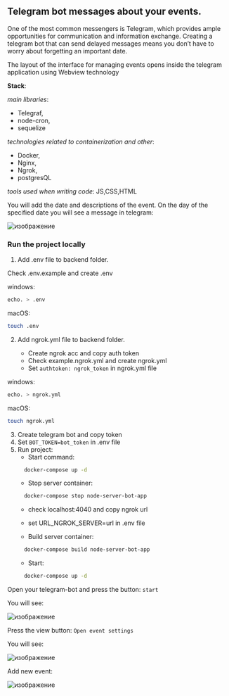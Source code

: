 ## Telegram bot messages about your events.

One of the most common messengers is Telegram, which provides ample opportunities for communication and information exchange. Creating a telegram bot that can send delayed messages means you don’t have to worry about forgetting an important date.

The layout of the interface for managing events opens inside the telegram application using Webview technology


**Stack**: 

*main libraries*: 
 - Telegraf,
 - node-cron,
 - sequelize

*technologies related to containerization and other*: 
 - Docker,
 - Nginx,
 - Ngrok,
 - postgresQL

*tools used when writing code*: JS,CSS,HTML


You will add the date and descriptions of the event. On the day of the specified date you will see a message in telegram:

![изображение](https://github.com/oleg-murmur/DateReminderTelegramBot/assets/115023995/e5161e27-6431-4b6c-b012-d397bc8db0fd)


### Run the project locally 



1. Add .env file to backend folder.

Check .env.example and create .env
   
windows:
     
```sh
echo. > .env
```
macOS:
     
```sh
touch .env
```

2. Add ngrok.yml file to backend folder.

      - Create ngrok acc and copy auth token
      - Check example.ngrok.yml and create ngrok.yml
      - Set `authtoken: ngrok_token` in ngrok.yml file
  

windows:

 ```sh
 echo. > ngrok.yml
 ```

macOS:

 ```sh
 touch ngrok.yml
 ```


3. Create telegram bot and copy token
4. Set `BOT_TOKEN=bot_token` in .env file
5. Run project:
      - Start command:
     ```sh
       docker-compose up -d
     ```
      - Stop server container:
     ```sh
       docker-compose stop node-server-bot-app
     ```
      - check localhost:4040 and copy ngrok url
     
      - set URL_NGROK_SERVER=url in .env file
      - Build server container:
     ```sh
       docker-compose build node-server-bot-app
     ```
      - Start:
     ```sh
       docker-compose up -d
     ```

Open your telegram-bot and press the button: `start`

You will see:

![изображение](https://github.com/oleg-murmur/DateReminderTelegramBot/assets/115023995/94e417e3-b621-48bb-9f06-973062aca8ad)


Press the view button: `Open event settings`

You will see:

![изображение](https://github.com/oleg-murmur/DateReminderTelegramBot/assets/115023995/51632ee4-efc2-4cf9-a84d-e2d75a65f955)


Add new event:

![изображение](https://github.com/oleg-murmur/DateReminderTelegramBot/assets/115023995/3537c8ff-763c-4983-9977-62db0a075a3b)

